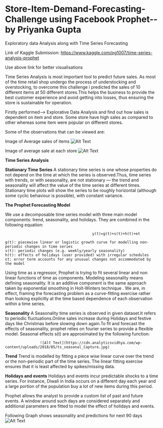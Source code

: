 # Store-Item-Demand-Forecasting-Challenge using Facebook Prophet--by Priyanka Gupta
Exploratory data Analysis along with Time Series Forecasting

Link of Kaggle Submission: https://www.kaggle.com/pg1007/time-series-analysis-prophet

Use above link for better visualisations

Time Series Analysis is most important tool to predict future sales. As most of the time retail shop undergo the process of understocking and overstocking, to overcome this challenge i predicted the sales of 10 different items at 50 different stores.This helps the business to provide the best customer experience and avoid getting into losses, thus ensuring the store is sustainable for operation.

Firstly performed--> Explorative Data Analysis and find out how sales is dependent on item and  store.
Some store have high sales as compared to other whereas some item were popular on different stores.

Some of the observations that can be viewed are:

Image of Average sales of items
![Alt Text](https://www.kaggleusercontent.com/kf/43069285/eyJhbGciOiJkaXIiLCJlbmMiOiJBMTI4Q0JDLUhTMjU2In0..Ost32AuAcbxz4X3AzQVAVQ.vfQdt20SbUTAsaA0EjhKcigFLxpC0KQ_ICZVMHM3cy18y1qUmaTv3qDmR5JB2_g91Li257iYGmRKnyUrQGk6qSXAurbMFM_sw6yBuxh96vf9t94eY2P9r0xvtWxHcqjbaHJnN8S9nWdVqa69VbOJJJX6fkr9uDaSy6eVb27BvGyKv7LSZjjVhiqLozwQ6FAkvFv3Jn-NbqLb0U9kmabGq3CufrFMmu2_wmUJNjjgVDplg857irbOf2DM4Yabnv9kvLV_rsFr-AAtSf25i_yD7yeSoNPKUOXe1AsEErI56HTLdMRkhS3o8JKRISQtKk9Bavfjt5VCigCAEs8N81hMVO4XZnXb9HsOfj7iLkE22DLKXk2LZhnuPTGd-JFwjW0C-Zr_b21gp3Y3nIB16j9TtkNq_9kMFAEiQyjtwwmW0F6Zpf7iYAVZtDSsnDfVtCVUBrLZcPQuEmd2fCCRW6OnuMpniTG5XuPln75RBKbVRiUftENg7lt_iUEU-7j1a3kwWzV4SSsZ34eN6jauBkf0GBZLXUrpu7xE2PRx1vtK_b7YtIaMfVNnuUcTpBLe6g84WLL9eOVGgeDsgMiVTp7tKKlo1OHUHPAEDs7PhVUVJnSIAUCD9Q9GTwewo14Q6YkjWPWzka4OuwjPf3OGxxbmfQ.4Y_qN8Bopm2nFDCymwZsqQ/__results___files/__results___15_1.png)



Image of average sale at each store 
![Alt Text](https://www.kaggleusercontent.com/kf/43069285/eyJhbGciOiJkaXIiLCJlbmMiOiJBMTI4Q0JDLUhTMjU2In0..Ost32AuAcbxz4X3AzQVAVQ.vfQdt20SbUTAsaA0EjhKcigFLxpC0KQ_ICZVMHM3cy18y1qUmaTv3qDmR5JB2_g91Li257iYGmRKnyUrQGk6qSXAurbMFM_sw6yBuxh96vf9t94eY2P9r0xvtWxHcqjbaHJnN8S9nWdVqa69VbOJJJX6fkr9uDaSy6eVb27BvGyKv7LSZjjVhiqLozwQ6FAkvFv3Jn-NbqLb0U9kmabGq3CufrFMmu2_wmUJNjjgVDplg857irbOf2DM4Yabnv9kvLV_rsFr-AAtSf25i_yD7yeSoNPKUOXe1AsEErI56HTLdMRkhS3o8JKRISQtKk9Bavfjt5VCigCAEs8N81hMVO4XZnXb9HsOfj7iLkE22DLKXk2LZhnuPTGd-JFwjW0C-Zr_b21gp3Y3nIB16j9TtkNq_9kMFAEiQyjtwwmW0F6Zpf7iYAVZtDSsnDfVtCVUBrLZcPQuEmd2fCCRW6OnuMpniTG5XuPln75RBKbVRiUftENg7lt_iUEU-7j1a3kwWzV4SSsZ34eN6jauBkf0GBZLXUrpu7xE2PRx1vtK_b7YtIaMfVNnuUcTpBLe6g84WLL9eOVGgeDsgMiVTp7tKKlo1OHUHPAEDs7PhVUVJnSIAUCD9Q9GTwewo14Q6YkjWPWzka4OuwjPf3OGxxbmfQ.4Y_qN8Bopm2nFDCymwZsqQ/__results___files/__results___23_1.png)

**Time Series Analysis**

**Stationary Time Series**
A stationary time series is one whose properties do not depend on the time at which the series is observed.Thus, time series with trends, or with seasonality, are not stationary — the trend and seasonality will affect the value of the time series at different times. Stationary time plots will show the series to be roughly horizontal (although some cyclic behaviour is possible), with constant variance.


**The Prophet Forecasting Model**

We use a decomposable time series model with three main model components: trend, seasonality, and holidays. They are combined in the following equation:

                                            y(t)=g(t)+s(t)+h(t)+et

    g(t): piecewise linear or logistic growth curve for modelling non-periodic changes in time series
    s(t): periodic changes (e.g. weekly/yearly seasonality)
    h(t): effects of holidays (user provided) with irregular schedules
    εt: error term accounts for any unusual changes not accommodated by the model

Using time as a regressor, Prophet is trying to fit several linear and non linear functions of time as components. Modeling seasonality means defining seasonality. It is an additive component is the same approach taken by exponential smoothing in Holt-Winters technique . We are, in effect, framing the forecasting problem as a curve-fitting exercise rather than looking explicitly at the time based dependence of each observation within a time series.

**Seasonality**
A Seasonality time series is observed in given dataset.It refers to periodic fluctuations.Online sales increase during Holidays and festive days like Christmas before slowing down again.To fit and forecast the effects of seasonality, prophet relies on fourier series to provide a flexible model. Seasonal effects s(t) are approximated by the following function:

                    ![Alt Text](https://cdn.analyticsvidhya.com/wp-content/uploads/2018/05/ts_seasonal_Capture.jpg)

**Trend**
Trend is modelled by fitting a piece wise linear curve over the trend or the non-periodic part of the time series. The linear fitting exercise ensures that it is least affected by spikes/missing data.

**Holidays and events**
Holidays and events incur predictable shocks to a time series. For instance, Diwali in India occurs on a different day each year and a large portion of the population buy a lot of new items during this period.

Prophet allows the analyst to provide a custom list of  past and future events. A window around such days are considered separately and additional parameters are fitted to model the effect of holidays and events.

Following Graph shows seasonality and predictions for next 90  days![Alt Text](https://www.kaggleusercontent.com/kf/43069285/eyJhbGciOiJkaXIiLCJlbmMiOiJBMTI4Q0JDLUhTMjU2In0..Ost32AuAcbxz4X3AzQVAVQ.vfQdt20SbUTAsaA0EjhKcigFLxpC0KQ_ICZVMHM3cy18y1qUmaTv3qDmR5JB2_g91Li257iYGmRKnyUrQGk6qSXAurbMFM_sw6yBuxh96vf9t94eY2P9r0xvtWxHcqjbaHJnN8S9nWdVqa69VbOJJJX6fkr9uDaSy6eVb27BvGyKv7LSZjjVhiqLozwQ6FAkvFv3Jn-NbqLb0U9kmabGq3CufrFMmu2_wmUJNjjgVDplg857irbOf2DM4Yabnv9kvLV_rsFr-AAtSf25i_yD7yeSoNPKUOXe1AsEErI56HTLdMRkhS3o8JKRISQtKk9Bavfjt5VCigCAEs8N81hMVO4XZnXb9HsOfj7iLkE22DLKXk2LZhnuPTGd-JFwjW0C-Zr_b21gp3Y3nIB16j9TtkNq_9kMFAEiQyjtwwmW0F6Zpf7iYAVZtDSsnDfVtCVUBrLZcPQuEmd2fCCRW6OnuMpniTG5XuPln75RBKbVRiUftENg7lt_iUEU-7j1a3kwWzV4SSsZ34eN6jauBkf0GBZLXUrpu7xE2PRx1vtK_b7YtIaMfVNnuUcTpBLe6g84WLL9eOVGgeDsgMiVTp7tKKlo1OHUHPAEDs7PhVUVJnSIAUCD9Q9GTwewo14Q6YkjWPWzka4OuwjPf3OGxxbmfQ.4Y_qN8Bopm2nFDCymwZsqQ/__results___files/__results___33_0.png)


